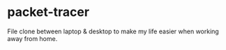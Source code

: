 # packet-tracer
File clone between laptop &amp; desktop to make my life easier when working away from home.
